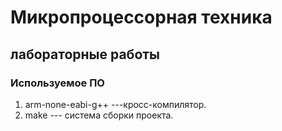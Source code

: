 # Микропроцессорная техника
## лабораторные работы

### Используемое ПО
1. arm-none-eabi-g++ ---кросс-компилятор.
1. make --- система сборки проекта.
